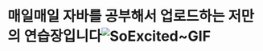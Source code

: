 # 매일매일 자바를 공부해서 업로드하는 저만의 연습장입니다![SoExcited~GIF](https://github.com/gimpo5975/JAVA/assets/125331785/bfdae24d-0a72-4fa7-a2e7-c57cd08552f0)

